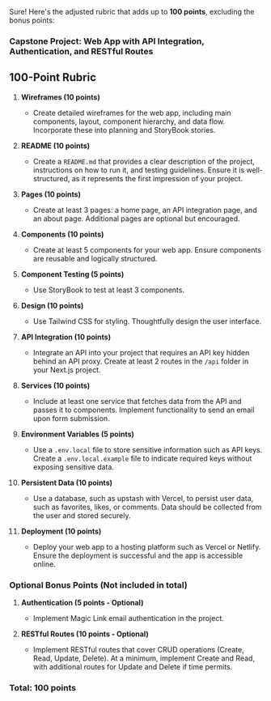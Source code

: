 Sure! Here's the adjusted rubric that adds up to **100 points**, excluding the bonus points:

### Capstone Project: Web App with API Integration, Authentication, and RESTful Routes

## 100-Point Rubric

1. **Wireframes (10 points)**

   - Create detailed wireframes for the web app, including main components, layout, component hierarchy, and data flow. Incorporate these into planning and StoryBook stories.

2. **README (10 points)**

   - Create a `README.md` that provides a clear description of the project, instructions on how to run it, and testing guidelines. Ensure it is well-structured, as it represents the first impression of your project.

3. **Pages (10 points)**

   - Create at least 3 pages: a home page, an API integration page, and an about page. Additional pages are optional but encouraged.

4. **Components (10 points)**

   - Create at least 5 components for your web app. Ensure components are reusable and logically structured.

5. **Component Testing (5 points)**

   - Use StoryBook to test at least 3 components.

6. **Design (10 points)**

   - Use Tailwind CSS for styling. Thoughtfully design the user interface.

7. **API Integration (10 points)**

   - Integrate an API into your project that requires an API key hidden behind an API proxy. Create at least 2 routes in the `/api` folder in your Next.js project.

8. **Services (10 points)**

   - Include at least one service that fetches data from the API and passes it to components. Implement functionality to send an email upon form submission.

9. **Environment Variables (5 points)**

   - Use a `.env.local` file to store sensitive information such as API keys. Create a `.env.local.example` file to indicate required keys without exposing sensitive data.

10. **Persistent Data (10 points)**

    - Use a database, such as upstash with Vercel, to persist user data, such as favorites, likes, or comments. Data should be collected from the user and stored securely.

11. **Deployment (10 points)**

    - Deploy your web app to a hosting platform such as Vercel or Netlify. Ensure the deployment is successful and the app is accessible online.

### Optional Bonus Points (Not included in total)

1. **Authentication (5 points - Optional)**
   - Implement Magic Link email authentication in the project.

2. **RESTful Routes (10 points - Optional)**
   - Implement RESTful routes that cover CRUD operations (Create, Read, Update, Delete). At a minimum, implement Create and Read, with additional routes for Update and Delete if time permits.

### Total: 100 points